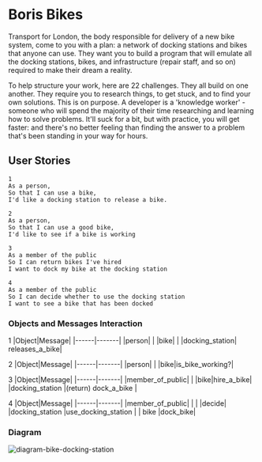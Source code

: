 # Boris Bikes

Transport for London, the body responsible for delivery of a new bike system, come to you with a plan: a network of docking stations and bikes that anyone can use. They want you to build a program that will emulate all the docking stations, bikes, and infrastructure (repair staff, and so on) required to make their dream a reality.

To help structure your work, here are 22 challenges. They all build on one another. They require you to research things, to get stuck, and to find your own solutions. This is on purpose. A developer is a 'knowledge worker' - someone who will spend the majority of their time researching and learning how to solve problems. It'll suck for a bit, but with practice, you will get faster: and there's no better feeling than finding the answer to a problem that's been standing in your way for hours.

## User Stories

```text
1
As a person,
So that I can use a bike,
I'd like a docking station to release a bike.

2
As a person,
So that I can use a good bike,
I'd like to see if a bike is working

3
As a member of the public
So I can return bikes I've hired
I want to dock my bike at the docking station

4
As a member of the public
So I can decide whether to use the docking station
I want to see a bike that has been docked
```

### Objects and Messages Interaction

1
|Object|Message|
|------|-------|
|person|       |
|bike|         |
|docking_station| releases_a_bike|

2
|Object|Message|
|------|-------|
|person|       |
|bike|is_bike_working?|

3
|Object|Message|
|------|-------|
|member_of_public|       |
|bike|hire_a_bike|
|docking_station |(return) dock_a_bike |

4
|Object|Message|
|------|-------|
|member_of_public|      |
|                |decide|
|docking_station |use_docking_station |
| bike           |dock_bike|

### Diagram

![diagram-bike-docking-station](https://user-images.githubusercontent.com/57366310/100643728-1b5f7c00-3343-11eb-8572-c2d8a3645375.png)
